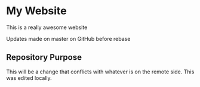 # My Website

This is a really awesome website

Updates made on master on GitHub before rebase

## Repository Purpose 
 
This will be a change that conflicts
with whatever is on the remote side.
This was edited locally.